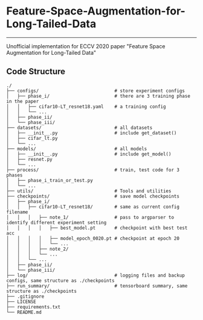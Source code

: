 # Feature-Space-Augmentation-for-Long-Tailed-Data

***
Unofficial implementation for ECCV 2020 paper "Feature Space Augmentation for Long-Tailed Data"

## Code Structure

    ./
    ├── configs/                            # store experiment configs
    │   ├── phase_i/                        # there are 3 training phase in the paper
    │   │   ├── cifar10-LT_resnet18.yaml    # a training config
    │   │   └── ... 
    │   ├── phase_ii/
    │   └── phase_iii/
    ├── datasets/                           # all datasets
    │   ├── __init__.py                     # include get_dataset()
    │   ├── cifar_lt.py
    │   └── ...
    ├── models/                             # all models
    │   ├── __init__.py                     # include get_model()
    │   ├── resnet.py
    │   └── ...
    ├── process/                            # train, test code for 3 phases
    │   ├── phase_i_train_or_test.py
    │   └── ...
    ├── utils/                              # Tools and utilities
    ├── checkpoints/                        # save model checkpoints
    │   ├── phase_i/
    │   │   ├── cifar10-LT_resnet18/        # same as current config filename
    │   │   │   ├── note_1/                 # pass to argparser to identify different experiment setting
    │   │   │   │   ├── best_model.pt       # checkpoint with best test acc
    │   │   │   │   ├── model_epoch_0020.pt # checkpoint at epoch 20
    │   │   │   │   └── ... 
    │   │   │   ├── note_2/
    │   │   │   └── ...
    │   │   └── ...
    │   ├── phase_ii/
    │   └── phase_iii/
    ├── log/                                # logging files and backup configs, same structure as ./checkpoints
    ├── run_summary/                        # tensorboard summary, same structure as ./checkpoints
    ├── .gitignore                          
    ├── LICENSE
    ├── requirements.txt                   
    └── README.md
